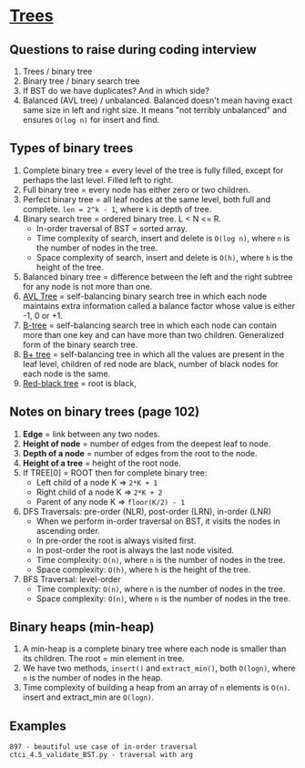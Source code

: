 # [Trees](https://github.com/Rustam-Z/data-structures-and-algorithms#tree)

## Questions to raise during coding interview
1. Trees / binary tree
2. Binary tree / binary search tree
3. If BST do we have duplicates? And in which side?
4. Balanced (AVL tree) / unbalanced. Balanced doesn't mean having exact same size in left and right size. It means "not terribly unbalanced" and ensures `O(log n)` for insert and find.

## Types of binary trees
1. Complete binary tree = every level of the tree is fully filled, except for perhaps the last level. Filled left to right.
2. Full binary tree = every node has either zero or two children.
3. Perfect binary tree = all leaf nodes at the same level, both full and complete. `len = 2^k - 1`, where `k` is depth of tree. 
4. Binary search tree = ordered binary tree. L < N <= R.
   - In-order traversal of BST = sorted array.
   - Time complexity of search, insert and delete is `O(log n)`, where `n` is the number of nodes in the tree.
   - Space complexity of search, insert and delete is `O(h)`, where `h` is the height of the tree.
5. Balanced binary tree = difference between the left and the right subtree for any node is not more than one.
6. [AVL Tree](https://www.programiz.com/dsa/avl-tree) = self-balancing binary search tree in which each node maintains extra information called a balance factor whose value is either -1, 0 or +1.
7. [B-tree](https://www.programiz.com/dsa/b-tree) = self-balancing search tree in which each node can contain more than one key and can have more than two children. Generalized form of the binary search tree.
8. [B+ tree](https://www.programiz.com/dsa/b-plus-tree) = self-balancing tree in which all the values are present in the leaf level, children of red node are black, number of black nodes for each node is the same.
9. [Red-black tree](https://www.programiz.com/dsa/red-black-tree) = root is black, 

## Notes on binary trees (page 102)
1. **Edge** = link between any two nodes.
2. **Height of node** = number of edges from the deepest leaf to node.
3. **Depth of a node** = number of edges from the root to the node.
4. **Height of a tree** = height of the root node.
5. If TREE[0] = ROOT then for complete binary tree:
    - Left child of a node K => `2*K + 1`
    - Right child of a node K => `2*K + 2`
    - Parent of any node K => `floor(K/2) - 1`
6. DFS Traversals: pre-order (NLR), post-order (LRN), in-order (LNR)
    - When we perform in-order traversal on BST, it visits the nodes in ascending order.
    - In pre-order the root is always visited first.
    - In post-order the root is always the last node visited.
    - Time complexity: `O(n)`, where `n` is the number of nodes in the tree.
    - Space complexity: `O(h)`, where `h` is the height of the tree.
7. BFS Traversal: level-order
    - Time complexity: `O(n)`, where `n` is the number of nodes in the tree.
    - Space complexity: `O(n)`, where `n` is the number of nodes in the tree.

## Binary heaps (min-heap)
1. A min-heap is a complete binary tree where each node is smaller than its children. The root = min element in tree.
2. We have two methods, `insert()` and `extract_min()`, both `O(logn)`, where `n` is the number of nodes in the heap.
3. Time complexity of building a heap from an array of `n` elements is `O(n)`. insert and extract_min are `O(logn)`.


## Examples
```
897 - beautiful use case of in-order traversal
ctci_4.5_validate_BST.py - traversal with arg
```
